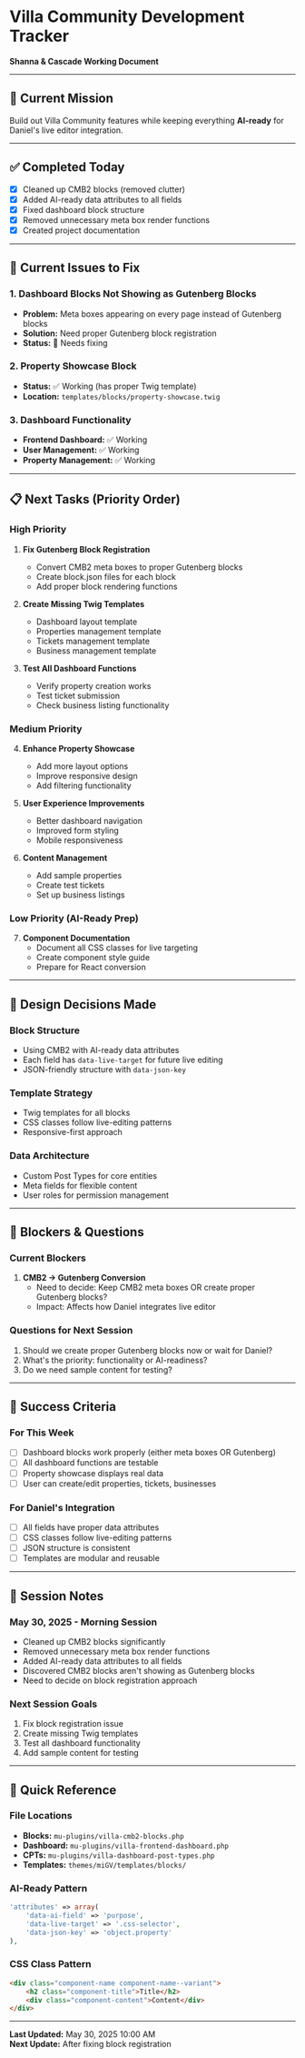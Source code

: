 # Villa Community Development Tracker
**Shanna & Cascade Working Document**

---

## 🎯 **Current Mission**
Build out Villa Community features while keeping everything **AI-ready** for Daniel's live editor integration.

---

## ✅ **Completed Today**
- [x] Cleaned up CMB2 blocks (removed clutter)
- [x] Added AI-ready data attributes to all fields
- [x] Fixed dashboard block structure
- [x] Removed unnecessary meta box render functions
- [x] Created project documentation

---

## 🔄 **Current Issues to Fix**

### **1. Dashboard Blocks Not Showing as Gutenberg Blocks**
- **Problem:** Meta boxes appearing on every page instead of Gutenberg blocks
- **Solution:** Need proper Gutenberg block registration
- **Status:** 🔴 Needs fixing

### **2. Property Showcase Block**
- **Status:** ✅ Working (has proper Twig template)
- **Location:** `templates/blocks/property-showcase.twig`

### **3. Dashboard Functionality**
- **Frontend Dashboard:** ✅ Working
- **User Management:** ✅ Working
- **Property Management:** ✅ Working

---

## 📋 **Next Tasks (Priority Order)**

### **High Priority**
1. **Fix Gutenberg Block Registration**
   - Convert CMB2 meta boxes to proper Gutenberg blocks
   - Create block.json files for each block
   - Add proper block rendering functions

2. **Create Missing Twig Templates**
   - Dashboard layout template
   - Properties management template  
   - Tickets management template
   - Business management template

3. **Test All Dashboard Functions**
   - Verify property creation works
   - Test ticket submission
   - Check business listing functionality

### **Medium Priority**
4. **Enhance Property Showcase**
   - Add more layout options
   - Improve responsive design
   - Add filtering functionality

5. **User Experience Improvements**
   - Better dashboard navigation
   - Improved form styling
   - Mobile responsiveness

6. **Content Management**
   - Add sample properties
   - Create test tickets
   - Set up business listings

### **Low Priority (AI-Ready Prep)**
7. **Component Documentation**
   - Document all CSS classes for live targeting
   - Create component style guide
   - Prepare for React conversion

---

## 🎨 **Design Decisions Made**

### **Block Structure**
- Using CMB2 with AI-ready data attributes
- Each field has `data-live-target` for future live editing
- JSON-friendly structure with `data-json-key`

### **Template Strategy**
- Twig templates for all blocks
- CSS classes follow live-editing patterns
- Responsive-first approach

### **Data Architecture**
- Custom Post Types for core entities
- Meta fields for flexible content
- User roles for permission management

---

## 🚨 **Blockers & Questions**

### **Current Blockers**
1. **CMB2 → Gutenberg Conversion**
   - Need to decide: Keep CMB2 meta boxes OR create proper Gutenberg blocks?
   - Impact: Affects how Daniel integrates live editor

### **Questions for Next Session**
1. Should we create proper Gutenberg blocks now or wait for Daniel?
2. What's the priority: functionality or AI-readiness?
3. Do we need sample content for testing?

---

## 🎯 **Success Criteria**

### **For This Week**
- [ ] Dashboard blocks work properly (either meta boxes OR Gutenberg)
- [ ] All dashboard functions are testable
- [ ] Property showcase displays real data
- [ ] User can create/edit properties, tickets, businesses

### **For Daniel's Integration**
- [ ] All fields have proper data attributes
- [ ] CSS classes follow live-editing patterns
- [ ] JSON structure is consistent
- [ ] Templates are modular and reusable

---

## 📝 **Session Notes**

### **May 30, 2025 - Morning Session**
- Cleaned up CMB2 blocks significantly
- Removed unnecessary meta box render functions
- Added AI-ready data attributes to all fields
- Discovered CMB2 blocks aren't showing as Gutenberg blocks
- Need to decide on block registration approach

### **Next Session Goals**
1. Fix block registration issue
2. Create missing Twig templates
3. Test all dashboard functionality
4. Add sample content for testing

---

## 🔧 **Quick Reference**

### **File Locations**
- **Blocks:** `mu-plugins/villa-cmb2-blocks.php`
- **Dashboard:** `mu-plugins/villa-frontend-dashboard.php`
- **CPTs:** `mu-plugins/villa-dashboard-post-types.php`
- **Templates:** `themes/miGV/templates/blocks/`

### **AI-Ready Pattern**
```php
'attributes' => array(
    'data-ai-field' => 'purpose',
    'data-live-target' => '.css-selector',
    'data-json-key' => 'object.property'
),
```

### **CSS Class Pattern**
```html
<div class="component-name component-name--variant">
    <h2 class="component-title">Title</h2>
    <div class="component-content">Content</div>
</div>
```

---

**Last Updated:** May 30, 2025 10:00 AM  
**Next Update:** After fixing block registration
